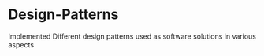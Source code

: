 # Design-Patterns
Implemented Different design patterns used as software solutions in various aspects
